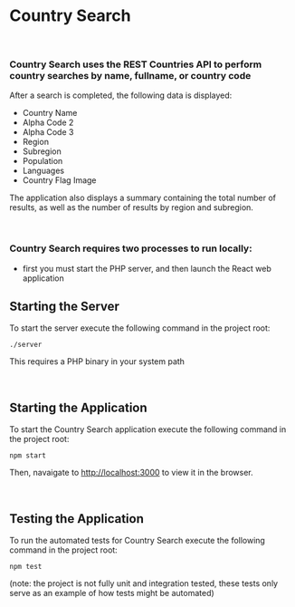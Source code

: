 # Country Search

<br />

### Country Search uses the REST Countries API to perform country searches by name, fullname, or country code

After a search is completed, the following data is displayed:
* Country Name
* Alpha Code 2
* Alpha Code 3
* Region
* Subregion
* Population
* Languages
* Country Flag Image

The application also displays a summary containing the total number of results, as well as the number of results by region and subregion.

<br />

### Country Search requires two processes to run locally:
* first you must start the PHP server, and then launch the React web application

## Starting the Server

To start the server execute the following command in the project root:

```
./server
```

This requires a PHP binary in your system path

<br />

## Starting the Application

To start the Country Search application execute the following command in the project root:

```
npm start
```

Then, navaigate to [http://localhost:3000](http://localhost:3000) to view it in the browser.

<br />

## Testing the Application

To run the automated tests for Country Search execute the following command in the project root:

```
npm test
```

(note: the project is not fully unit and integration tested, these tests only serve as an example of how tests might be automated)